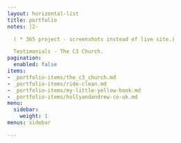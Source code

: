 ```yaml
---
layout: horizontal-list
title: portfolio
notes: |2-

  ( * 365 project - screenshots instead of live site.)

  Testimonials - The C3 Church.
pagination:
  enabled: false
items:
- _portfolio-items/the_c3_church.md
- _portfolio-items/ride-clean.md
- _portfolio-items/my-little-yellow-book.md
- _portfolio-items/hollyandandrew-co-uk.md
menu:
  sidebar:
    weight: 1
menus: sidebar

---
```

